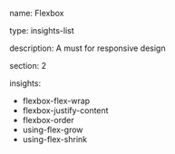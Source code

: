 name: Flexbox

type: insights-list

description: A must for responsive design

section: 2

insights:
  - flexbox-flex-wrap
  - flexbox-justify-content
  - flexbox-order
  - using-flex-grow
  - using-flex-shrink
